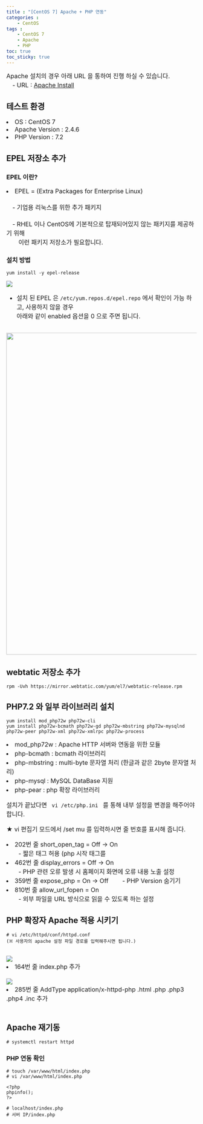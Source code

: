 ```yaml
---
title : "[CentOS 7] Apache + PHP 연동"
categories : 
    - CentOS
tags :
    - CentOS 7
    - Apache
    - PHP
toc: true
toc_sticky: true
---
```


<div style="font-size:16px;">
Apache 설치의 경우 아래 URL 을 통하여 진행 하실 수 있습니다.<br>
　- URL : <a href="https://hyundo0630.github.io/centos/CentOS-7-Apache-Install/"> Apache Install </a>
</div>

## 테스트 환경
<div style="font-size:16px">
<li>OS : CentOS 7</li>
<li>Apache Version : 2.4.6</li>
<li>PHP Version : 7.2</li>
</div>

## EPEL 저장소 추가

### EPEL 이란?
<div style="font-size:16px">
<li> EPEL = (Extra Packages for Enterprise Linux)</li><br>
　- 기업용 리눅스를 위한 추가 패키지<br><br>
　- RHEL 이나 CentOS에 기본적으로 탑재되어있지 않는 패키지를 제공하기 위해<br>
　　이런 패키지 저장소가 필요합니다.
</div>

### 설치 방법
```
yum install -y epel-release
```
<img src="https://raw.githubusercontent.com/hyundo0630/hyundo0630.github.io/a3327a8b7c242e97809f950516d172b55788b595/images/epel-release.png">
<br>
<div style="font-size:16px">

- 설치 된 EPEL 은 <code>/etc/yum.repos.d/epel.repo</code> 에서 확인이 가능 하고, 사용하지 않을 경우<br>
아래와 같이 enabled 옵션을 0 으로 주면 됩니다.
</div>
<br>
<img src="https://github.com/hyundo0630/hyundo0630.github.io/blob/main/images/epel.repo.png?raw=true" width="850" heigth="850">

## webtatic 저장소 추가
```
rpm -Uvh https://mirror.webtatic.com/yum/el7/webtatic-release.rpm
```

## PHP7.2 와 일부 라이브러리 설치
```
yum install mod_php72w php72w-cli
yum install php72w-bcmath php72w-gd php72w-mbstring php72w-mysqlnd php72w-peer php72w-xml php72w-xmlrpc php72w-process
```

<div style="font-size:16px">
<li> mod_php72w : Apache HTTP 서버와 연동을 위한 모듈 </li>
<li> php-bcmath : bcmath 라이브러리 </li>
<li> php-mbstring : multi-byte 문자열 처리 (한글과 같은 2byte 문자열 처리) </li>
<li> php-mysql : MySQL DataBase 지원 </li>
<li> php-pear : php 확장 라이브러리 </li>


설치가 끝났다면 <code> vi /etc/php.ini </code> 를 통해 내부 설정을 변경을 해주어야 합니다.

★ vi 편집기 모드에서 /set mu 를 입력하시면 줄 번호를 표시해 줍니다.

<li> 202번 줄 short_open_tag = Off -> On </li>
　　- 짧은 태그 허용 (php 시작 태그를 <?php 가 아닌 <? 로도 사용 허용)<br>

<li> 462번 줄 display_errors = Off -> On </li>
　　- PHP 관련 오류 발생 시 홈페이지 화면에 오류 내용 노출 설정<br>

<li> 359번 줄 expose_php = On -> Off
　　- PHP Version 숨기기

<li> 810번 줄 allow_url_fopen = On </li>
　　- 외부 파일을 URL 방식으로 읽을 수 있도록 하는 설정<br>

</div>

## PHP 확장자 Apache 적용 시키기
```
# vi /etc/httpd/conf/httpd.conf
(※ 사용자의 apache 설정 파일 경로를 입력해주시면 됩니다.)
```
<br>
<img src="https://github.com/hyundo0630/hyundo0630.github.io/blob/main/images/apache%20index.php.png?raw=true">
<div style="font-size:16px;">
<li> 164번 줄 index.php 추가 </li><br>
</div>
<img src="https://github.com/hyundo0630/hyundo0630.github.io/blob/main/images/apache%20application-httpd.png?raw=true">
<div style="font-size:16px;">
<li> 285번 줄 AddType application/x-httpd-php .html .php .php3 .php4 .inc 추가 </li><br>
</div>

## Apache 재기동
```
# systemctl restart httpd
```

### PHP 연동 확인
```
# touch /var/www/html/index.php
# vi /var/www/html/index.php
```

```
<?php
phpinfo();
?>
```

```
# localhost/index.php
# 서버 IP/index.php
```
